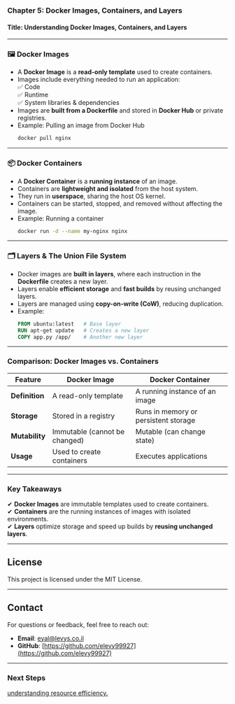 
### **Chapter 5: Docker Images, Containers, and Layers**  
#### **Title: Understanding Docker Images, Containers, and Layers**  
---

### **🖼 Docker Images**  
- A **Docker Image** is a **read-only template** used to create containers.  
- Images include everything needed to run an application:  
  ✅ Code  
  ✅ Runtime  
  ✅ System libraries & dependencies  
- Images are **built from a Dockerfile** and stored in **Docker Hub** or private registries.  
- Example: Pulling an image from Docker Hub  
  ```sh
  docker pull nginx
  ```

---
### **📦 Docker Containers**  
- A **Docker Container** is a **running instance** of an image.  
- Containers are **lightweight and isolated** from the host system.  
- They run in **userspace**, sharing the host OS kernel.  
- Containers can be started, stopped, and removed without affecting the image.  
- Example: Running a container  
  ```sh
  docker run -d --name my-nginx nginx
  ```

---
### **🗂 Layers & The Union File System**  
- Docker images are **built in layers**, where each instruction in the **Dockerfile** creates a new layer.  
- Layers enable **efficient storage** and **fast builds** by reusing unchanged layers.  
- Layers are managed using **copy-on-write (CoW)**, reducing duplication.  
- Example:  
  ```dockerfile
  FROM ubuntu:latest   # Base layer
  RUN apt-get update   # Creates a new layer
  COPY app.py /app/    # Another new layer
  ```

---
### **Comparison: Docker Images vs. Containers**  

| Feature         | Docker Image | Docker Container |
|---------------|--------------|----------------|
| **Definition** | A read-only template | A running instance of an image |
| **Storage** | Stored in a registry | Runs in memory or persistent storage |
| **Mutability** | Immutable (cannot be changed) | Mutable (can change state) |
| **Usage** | Used to create containers | Executes applications |

---
### **Key Takeaways**  
✔ **Docker Images** are immutable templates used to create containers.  
✔ **Containers** are the running instances of images with isolated environments.  
✔ **Layers** optimize storage and speed up builds by **reusing unchanged layers**.  

---
## License
This project is licensed under the MIT License.

---
## **Contact**
For questions or feedback, feel free to reach out:
- **Email**: eyal@levys.co.il
- **GitHub**: [https://github.com/elevy99927](https://github.com/elevy99927)

---
### **Next Steps**
<A href="./Chapter-06.md">understanding resource efficiency. </A>
